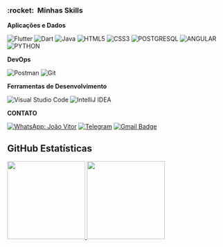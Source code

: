 
<h3> :rocket: &nbsp;Minhas Skills </h3>

**Aplicações e Dados**

  ![Flutter](https://img.shields.io/badge/Flutter-%2302569B.svg?style=for-the-badge&logo=Flutter&logoColor=white)
  ![Dart](https://img.shields.io/badge/dart-%230175C2.svg?style=for-the-badge&logo=dart&logoColor=white)
  ![Java](https://img.shields.io/badge/Java-ED8B00?style=for-the-badge&logo=java&logoColor=white)
  ![HTML5](https://img.shields.io/badge/HTML5-E34F26?style=for-the-badge&logo=html5&logoColor=white)
  ![CSS3](https://img.shields.io/badge/CSS3-1572B6?style=for-the-badge&logo=css3&logoColor=white)
  ![POSTGRESQL](https://img.shields.io/badge/PostgreSQL-316192?style=for-the-badge&logo=postgresql&logoColor=white)
  ![ANGULAR](	https://img.shields.io/badge/Angular-DD0031?style=for-the-badge&logo=angular&logoColor=white)
  ![PYTHON](https://img.shields.io/badge/Python-FFD43B?style=for-the-badge&logo=python&logoColor=blue)



<!-- **Utilidades** -->
**DevOps**

  ![Postman](https://img.shields.io/badge/Postman-FF6C37?style=for-the-badge&logo=Postman&logoColor=white)
  ![Git](https://img.shields.io/badge/Git-F05032?style=for-the-badge&logo=git&logoColor=white)

**Ferramentas de Desenvolvimento**

  ![Visual Studio Code](https://img.shields.io/badge/Visual_Studio_Code-0078D4?style=for-the-badge&logo=visual%20studio%20code&logoColor=white)
  ![IntelliJ IDEA](https://img.shields.io/badge/IntelliJIDEA-000000.svg?style=for-the-badge&logo=intellij-idea&logoColor=white)
  
  
  **CONTATO**
  
 [![WhatsApp: João Vitor](https://img.shields.io/badge/WhatsApp-25D366?style=for-the-badge&logo=whatsapp&logoColor=white&link=https://api.whatsapp.com/send?phone=5527998993682&text=Oi)](https://api.whatsapp.com/send?phone=5527998993682&text=Oi)
[![Telegram](https://img.shields.io/badge/Telegram-2CA5E0?style=for-the-badge&logo=telegram&logoColor=white&link=https://t.me/joaojsrbr)](https://t.me/joaojsrb)
 [![Gmail Badge](https://img.shields.io/badge/Gmail-D14836?style=for-the-badge&logo=gmail&logoColor=white&link=mailto:joaovitor.jsr@gmail.com)](mailto:joaovitor.jsr@gmail.com)
  


  ## **GitHub Estatísticas**


<div align="left">
  <a href="https://github.com/joaojsrbr">
  <img height="180em" src="https://github-readme-stats.vercel.app/api?username=joaojsrbr&show_icons=true&theme=dark&include_all_commits=true&count_private=true"/>
  <img height="180em" src="https://github-readme-stats.vercel.app/api/top-langs/?username=joaojsrbr&layout=compact&langs_count=7&theme=dark"/>
</div>





